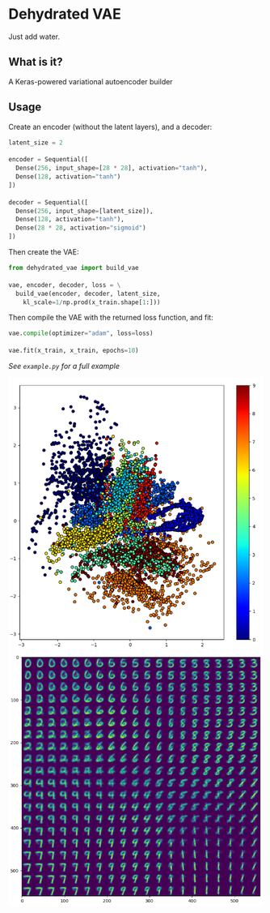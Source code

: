 # Dehydrated VAE
Just add water.

## What is it?
A Keras-powered variational autoencoder builder

## Usage
Create an encoder (without the latent layers), and a decoder:
```python
latent_size = 2

encoder = Sequential([
  Dense(256, input_shape=[28 * 28], activation="tanh"),
  Dense(128, activation="tanh")
])

decoder = Sequential([
  Dense(256, input_shape=[latent_size]),
  Dense(128, activation="tanh"),
  Dense(28 * 28, activation="sigmoid")
])
```

Then create the VAE:
```python
from dehydrated_vae import build_vae

vae, encoder, decoder, loss = \
  build_vae(encoder, decoder, latent_size,
    kl_scale=1/np.prod(x_train.shape[1:]))
```

Then compile the VAE with the returned loss function, and fit:
```python
vae.compile(optimizer="adam", loss=loss)

vae.fit(x_train, x_train, epochs=10)
```

*See `example.py` for a full example*

![Distribution](distribution.png)
![Generation](generation.png)

